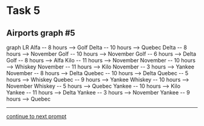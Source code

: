 # Task 5
## Airports graph #5

<div></div>
<div class="mermaid-access">
graph LR
  Alfa -- 8 hours --> Golf
  Delta -- 10 hours --> Quebec
  Delta -- 8 hours --> November
  Golf -- 10 hours --> November
  Golf -- 6 hours --> Delta
  Golf -- 8 hours --> Alfa
  Kilo -- 11 hours --> November
  November -- 10 hours --> Whiskey
  November -- 11 hours --> Kilo
  November -- 3 hours --> Yankee
  November -- 8 hours --> Delta
  Quebec -- 10 hours --> Delta
  Quebec -- 5 hours --> Whiskey
  Quebec -- 9 hours --> Yankee
  Whiskey -- 10 hours --> November
  Whiskey -- 5 hours --> Quebec
  Yankee -- 10 hours --> Kilo
  Yankee -- 11 hours --> Delta
  Yankee -- 3 hours --> November
  Yankee -- 9 hours --> Quebec
</div>

---

[continue to next prompt](./task6prompt-v.html)

<!-- Required scripts for MermaidAccess -->
<script src="https://combinatronics.com/mermaid-js/mermaid/release/8.8.4/dist/mermaid.min.js"></script>
<script src="mermaid-access-elm.js"></script>
<script src="mermaid-access.js"></script>
<script>
mermaidAccess.go(mermaidAccess.viewerMode, mermaidAccess.displayAccessibleOnly)
</script>
    